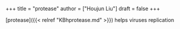 +++
title = "protease"
author = ["Houjun Liu"]
draft = false
+++

[protease]({{< relref "KBhprotease.md" >}}) helps viruses replication